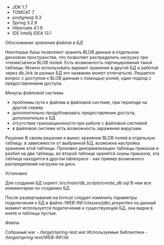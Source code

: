 * JDK 1.7
* TOMCAT 7
* postgresql 9.3
* Spring 3.2.9
* Hibernate 4.1.9
* IDE Intellij IDEA 13.1

*Обоснование хранения файлов в БД*

Некоторые базы позволяют хранить BLOB данные в отдельном дисковом пространстве, 
что позволяет распределить нагрузку при чтении/записи BLOB полей.
Есть возможность партицирования такой таблицы.
Можно использовать вариант хранения в другой БД и работой через db_link (в разных БД это название может отличаться).
Решается вопрос с доступом к BLOB данным с помощью ролей,
один подход с предоставлением доступа. 

*Минусы файловой системы*
* проблемы пути к файлам в файловой системе, при переезде на другой сервер
* дополнительно продублировать предоставление доступа, дополнителько к БД
* отсутствие транзакционности при работе с файловой системой
* в файловой системе есть возможность заражения вирусами

*Решение*
В своем решении я вынес хранение BLOB полей в отдельную таблицу.
в зависимости от выбранной БД, возможна настройка хранения этой таблицы.
Произвел денормализацию таблицы приказов и разбил на две таблицы,
во второй таблице хранятся сканы приказов, эта таблица находится в другом tablespace - 
как пример возможного распределения нагрузки на диск.


*Установка*

Для создания БД скрипт */src/main/db_scripts/create_db.sql*
В нем все комментарии по созданию БД

После развертывания на tomcat следует изменить параметры подключения к БД в файле */WEB-INF/classes/jdbc.properties*
на данный момент используется подключение к существующей БД, она видна в инете и таблицы пустые.

*Файлы*

Собраный war - */target/spring-test.war*
Используемые библиотеки -  */target/spring-test/WEB-INF/lib*